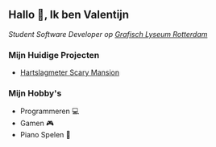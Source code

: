 <h2>Hallo 👋, Ik ben Valentijn</h2>

<p><em>Student Software Developer op  <a href="http://glr.nl">Grafisch Lyseum Rotterdam</a></em></p>


### Mijn Huidige Projecten
- <a href="https://github.com/HerpieDerpieee/">Hartslagmeter Scary Mansion</a>


### Mijn Hobby's
- Programmeren 💻
- Gamen 🎮
- Piano Spelen 🎹
